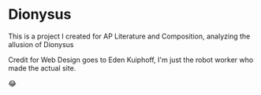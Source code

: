 # Dionysus

This is a project I created for AP Literature and Composition, analyzing the allusion of Dionysus

Credit for Web Design goes to Eden Kuiphoff, I'm just the robot worker who made the actual site.

:joy:
